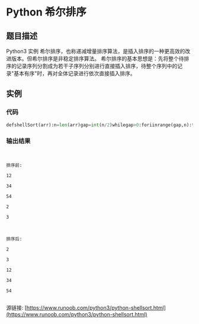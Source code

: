 # Python 希尔排序

## 题目描述
Python3 实例
希尔排序，也称递减增量排序算法，是插入排序的一种更高效的改进版本。但希尔排序是非稳定排序算法。
希尔排序的基本思想是：先将整个待排序的记录序列分割成为若干子序列分别进行直接插入排序，待整个序列中的记录"基本有序"时，再对全体记录进行依次直接插入排序。

## 实例
### 代码
```python
defshellSort(arr):n=len(arr)gap=int(n/2)whilegap>0:foriinrange(gap,n):temp=arr[i]j=iwhilej>=gapandarr[j-gap]>temp:arr[j]=arr[j-gap]j-=gaparr[j]=tempgap=int(gap/2)arr=[12,34,54,2,3]n=len(arr)print("排序前:")foriinrange(n):print(arr[i]),shellSort(arr)print("\n排序后:")foriinrange(n):print(arr[i]),
```
### 输出结果
```

排序前:
12
34
54
2
3

排序后:
2
3
12
34
54

```
源链接: [https://www.runoob.com/python3/python-shellsort.html](https://www.runoob.com/python3/python-shellsort.html)